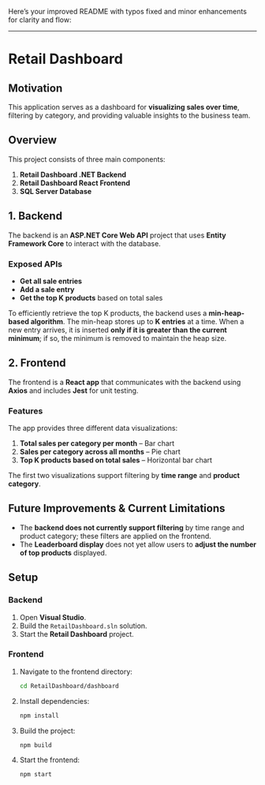 ﻿Here’s your improved README with typos fixed and minor enhancements for clarity and flow:  

---

# Retail Dashboard  

## Motivation  
This application serves as a dashboard for **visualizing sales over time**, filtering by category, and providing valuable insights to the business team.  

## Overview  
This project consists of three main components:  
1. **Retail Dashboard .NET Backend**  
2. **Retail Dashboard React Frontend**  
3. **SQL Server Database**  

## 1. Backend  
The backend is an **ASP.NET Core Web API** project that uses **Entity Framework Core** to interact with the database.  

### Exposed APIs  
- **Get all sale entries**  
- **Add a sale entry**  
- **Get the top K products** based on total sales  

To efficiently retrieve the top K products, the backend uses a **min-heap-based algorithm**. The min-heap stores up to **K entries** at a time. When a new entry arrives, it is inserted **only if it is greater than the current minimum**; if so, the minimum is removed to maintain the heap size.  

## 2. Frontend  
The frontend is a **React app** that communicates with the backend using **Axios** and includes **Jest** for unit testing.  

### Features  
The app provides three different data visualizations:  
1. **Total sales per category per month** – Bar chart  
2. **Sales per category across all months** – Pie chart  
3. **Top K products based on total sales** – Horizontal bar chart  

The first two visualizations support filtering by **time range** and **product category**.  

## Future Improvements & Current Limitations  
- The **backend does not currently support filtering** by time range and product category; these filters are applied on the frontend.  
- The **Leaderboard display** does not yet allow users to **adjust the number of top products** displayed.  

## Setup  

### Backend  
1. Open **Visual Studio**.  
2. Build the `RetailDashboard.sln` solution.  
3. Start the **Retail Dashboard** project.  

### Frontend  
1. Navigate to the frontend directory:  
   ```sh
   cd RetailDashboard/dashboard
   ```  
2. Install dependencies:  
   ```sh
   npm install
   ```  
3. Build the project:  
   ```sh
   npm build
   ```  
4. Start the frontend:  
   ```sh
   npm start
   ```  

